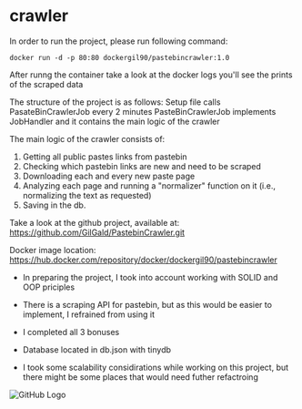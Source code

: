 # crawler

In order to run the project, please run following command:
```
docker run -d -p 80:80 dockergil90/pastebincrawler:1.0
```

After runng the container take a look at the docker logs you'll see the prints of the scraped data 

The structure of the project is as follows:
Setup file calls PasateBinCrawlerJob every 2 minutes
PasteBinCrawlerJob implements JobHandler and it contains the main logic of the crawler

The main logic of the crawler consists of:
1. Getting all public pastes links from pastebin
2. Checking which pastebin links are new and need to be scraped
3. Downloading each and every new paste page
4. Analyzing each page and running a "normalizer" function on it (i.e., normalizing the text as requested)
5. Saving in the db.

Take a look at the github project, available at:
https://github.com/GilGald/PastebinCrawler.git

Docker image location:
https://hub.docker.com/repository/docker/dockergil90/pastebincrawler

* In preparing the project, I took into account working with SOLID and OOP priciples
* There is a scraping API for pastebin, but as this would be easier to implement, I refrained from using it
* I completed all 3 bonuses
* Database located in db.json with tinydb

* I took some scalability considirations while working on this project,
but there might be some places that would need futher refactroing


![GitHub Logo](https://images.pexels.com/photos/997313/pexels-photo-997313.jpeg?auto=compress&cs=tinysrgb&dpr=3&h=750&w=1260)
